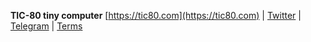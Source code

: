 **TIC-80 tiny computer**
[https://tic80.com](https://tic80.com) | [Twitter](https://twitter.com/tic_computer) | [Telegram](https://t.me/tic80) | [Terms](https://tic80.com/terms)